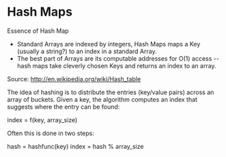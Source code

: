 # Hash Maps

Essence of Hash Map
* Standard Arrays are indexed by integers, Hash Maps maps a Key (usually a string?) to an index in a standard Array.
* The best part of Arrays are its computable addresses for O(1) access --
hash maps take cleverly chosen Keys and returns an index to an array.

Source: http://en.wikipedia.org/wiki/Hash_table

The idea of hashing is to distribute the entries (key/value pairs) across an array of buckets. Given a key, the algorithm computes an index that suggests where the entry can be found:

index = f(key, array_size)

Often this is done in two steps:

hash = hashfunc(key)
index = hash % array_size
